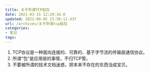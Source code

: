 ```yaml
---
title: 关于所谓TCP粘包
date: 2021-03-15 12:29:34.0
updated: 2022-09-05 23:50:11.437
url: /archives/关于所谓tcp粘包
categories: 
- 笔记
tags: 
---
```





1. TCP协议是一种面向连接的、可靠的、基于字节流的传输层通信协议。
1. 所谓“包”是应用层的事情，不归TCP管。
1. 不要被所谓的技术文档迷惑，把本来不存在的东西当成宝贝。
